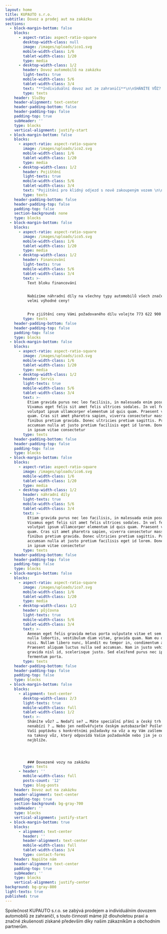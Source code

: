 ```yaml
---
layout: home
title: KUPAUTO s.r.o.
subtitle: Dovoz a prodej aut na zakázku
sections:
  - block-margin-bottom: false
    blocks:
      - aspect-ratio: aspect-ratio-square
        desktop-width-class: null
        image: /images/uploads/ico1.svg
        mobile-width-class: 1/6
        tablet-width-class: 1/20
        type: media
      - desktop-width-class: 1/2
        header: Dovoz automobilů na zakázku
        light-texts: true
        mobile-width-class: 5/6
        tablet-width-class: 3/4
        text: "**Individuální dovoz aut ze zahraničí**\n\nSHÁNÍTE VŮZ? … NEDAŘÍ SE? … MÁTE SPECIÁLNÍ PŘÁNÍ A ČESKÝ TRH JEJ NENABÍZÍ ? … NEBO JEN NEDŮVĚŘUJETE ČESKÝM AUTOBAZARŮM?\r\n\nPOŠLETE NÁM VAŠÍ POPTÁVKU S KONKRÉNÍMI POŽADAVKY NA VŮZ A MY VÁM ZAŠLEME NABÍDKU NA TAKOVÝ VŮZ, KTERÝ ODPOVÍDÁ VAŠIM POŽADAVKŮ NEBO JIM JE CO NEJBLÍŽE\r\n\nAť je Váš důvod jakýkoli, je tu pro Vás možnost individuálního dovozu automobilu ze zahraničí.\r\n\n\rAutomobily dovážíme z EU, převážně z Německa.\r\n\nRádi s Vámi zkonzultujeme Vaše přání, poradíme s výběrem a vůz následně vyhledáme."
        type: texts
    header: Služby
    header-alignment: text-center
    header-padding-bottom: false
    header-padding-top: false
    padding-top: true
    subHeader: ''
    type: blocks
    vertical-alignment: justify-start
  - block-margin-bottom: false
    blocks:
      - aspect-ratio: aspect-ratio-square
        image: /images/uploads/ico2.svg
        mobile-width-class: 1/6
        tablet-width-class: 1/20
        type: media
      - desktop-width-class: 1/2
        header: Pojištění
        light-texts: true
        mobile-width-class: 5/6
        tablet-width-class: 3/4
        text: "Pojištění pro klidný odjezd s nově zakoupeným vozem \n\nSjednání povinného ručení i havarijního pojištění od společností:\n\n\r**Česká podnikatelská pojišťovna**"
        type: texts
    header-padding-bottom: false
    header-padding-top: false
    padding-top: false
    section-background: none
    type: blocks
  - block-margin-bottom: false
    blocks:
      - aspect-ratio: aspect-ratio-square
        image: /images/uploads/ico5.svg
        mobile-width-class: 1/6
        tablet-width-class: 1/20
        type: media
      - desktop-width-class: 1/2
        header: Financování
        light-texts: true
        mobile-width-class: 5/6
        tablet-width-class: 3/4
        text: >-
          Text bloku financování


          Nabízíme náhradní díly na všechny typy automobilů všech značek za
          velmi výhodné ceny!


          Pro zjištění ceny Vámi požadovaného dílu volejte 773 622 900
        type: texts
    header-padding-bottom: false
    header-padding-top: false
    padding-top: false
    type: blocks
  - block-margin-bottom: false
    blocks:
      - aspect-ratio: aspect-ratio-square
        image: /images/uploads/ico3.svg
        mobile-width-class: 1/6
        tablet-width-class: 1/20
        type: media
      - desktop-width-class: 1/2
        header: Servis
        light-texts: true
        mobile-width-class: 5/6
        tablet-width-class: 3/4
        text: >-
          Etiam gravida purus nec leo facilisis, in malesuada enim posuere.
          Vivamus eget felis sit amet felis ultrices sodales. In vel felis
          volutpat ipsum ullamcorper elementum id quis quam. Praesent vitae mi
          quam. Cras sit amet pharetra sapien, viverra consectetur massa. Nam
          finibus pretium gravida. Donec ultricies pretium sagittis. Proin
          accumsan nulla at justo pretium facilisis eget id lorem. Donec iaculis
          in ipsum vitae consectetur
        type: texts
    header-padding-bottom: false
    header-padding-top: false
    padding-top: false
    type: blocks
  - block-margin-bottom: false
    blocks:
      - aspect-ratio: aspect-ratio-square
        image: /images/uploads/ico6.svg
        mobile-width-class: 1/6
        tablet-width-class: 1/20
        type: media
      - desktop-width-class: 1/2
        header: náhradní díly
        light-texts: true
        mobile-width-class: 5/6
        tablet-width-class: 3/4
        text: >-
          Etiam gravida purus nec leo facilisis, in malesuada enim posuere.
          Vivamus eget felis sit amet felis ultrices sodales. In vel felis
          volutpat ipsum ullamcorper elementum id quis quam. Praesent vitae mi
          quam. Cras sit amet pharetra sapien, viverra consectetur massa. Nam
          finibus pretium gravida. Donec ultricies pretium sagittis. Proin
          accumsan nulla at justo pretium facilisis eget id lorem. Donec iaculis
          in ipsum vitae consectetur
        type: texts
    header-padding-bottom: false
    header-padding-top: false
    padding-top: false
    type: blocks
  - block-margin-bottom: false
    blocks:
      - aspect-ratio: aspect-ratio-square
        image: /images/uploads/ico7.svg
        mobile-width-class: 1/6
        tablet-width-class: 1/20
        type: media
      - desktop-width-class: 1/2
        header: půjčovna
        light-texts: true
        mobile-width-class: 5/6
        tablet-width-class: 3/4
        text: >-
          Aenean eget felis gravida metus porta vulputate vitae et sem. Duis id
          nulla lobortis, vestibulum diam vitae, gravida quam. Nam eu dignissim
          nisi. Nullam libero nunc, blandit eu tempor in, condimentum at neque.
          Praesent aliquam luctus nulla sed accumsan. Nam in justo vehicula,
          gravida nisl id, scelerisque justo. Sed eleifend purus nec ipsum
          fermentum porta.
        type: texts
    header-padding-bottom: false
    header-padding-top: false
    padding-top: false
    type: blocks
  - block-margin-bottom: false
    blocks:
      - alignment: text-center
        desktop-width-class: 2/3
        light-texts: true
        mobile-width-class: full
        tablet-width-class: 1/2
        text: >-
          Sháníte vůz? … Nedaří se? … Máte speciální přání a český trh jej
          nenabízí ? … Nebo jen nedůvěřujete českým autobazarům? Pošlete nám
          Vaší poptávku s konkrétními požadavky na vůz a my Vám zašleme nabídku
          na takový vůz, který odpovídá Vašim požadavkům nebo jim je co
          nejblíže.




          ### Dovezené vozy na zakázku
        type: texts
      - header: ''
        mobile-width-class: full
        posts-count: '12'
        type: blog-posts
    header: Dovoz aut na zakázku
    header-alignment: text-center
    padding-top: true
    section-background: bg-gray-700
    subHeader: ''
    type: blocks
    vertical-alignment: justify-start
  - block-margin-bottom: true
    blocks:
      - alignment: text-center
        header: ''
        header-alignment: text-center
        mobile-width-class: full
        tablet-width-class: 3/4
        type: contact-forms
    header: Napište nám
    header-alignment: text-center
    padding-top: true
    subHeader: ''
    type: blocks
    vertical-alignment: justify-center
background: bg-gray-800
light-texts: true
published: true
---
```

Společnost KUPAUTO s.r.o. se zabývá prodejem a individuálním dovozem automobilů ze zahraničí, s touto činností máme již dlouholetou praxi a značné zkušenosti získané především díky našim zákazníkům a obchodním partnerům.

